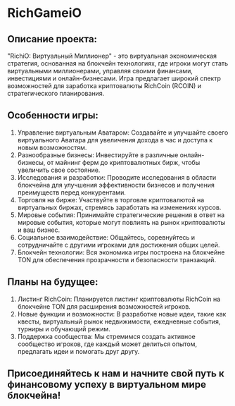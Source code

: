 # RichGameiO

## Описание проекта:
"RichiO: Виртуальный Миллионер" - это виртуальная экономическая стратегия, основанная на блокчейн технологиях, где игроки могут стать виртуальными миллионерами, управляя своими финансами, инвестициями и онлайн-бизнесами. Игра предлагает широкий спектр возможностей для заработка криптовалюты RichCoin (RCOIN) и стратегического планирования.

## Особенности игры:
1. Управление виртуальным Аватаром: Создавайте и улучшайте своего виртуального Аватара для увеличения дохода в час и доступа к новым возможностям.
2. Разнообразные бизнесы: Инвестируйте в различные онлайн-бизнесы, от майнинг ферм до криптовалютных бирж, чтобы увеличить свое состояние.
3. Исследования и разработки: Проводите исследования в области блокчейна для улучшения эффективности бизнесов и получения преимуществ перед конкурентами.
4. Торговля на бирже: Участвуйте в торговле криптовалютой на виртуальных биржах, стремясь заработать на изменениях курсов.
5. Мировые события: Принимайте стратегические решения в ответ на мировые события, которые могут повлиять на рынок криптовалюты и ваш бизнес.
6. Социальное взаимодействие: Общайтесь, соревнуйтесь и сотрудничайте с другими игроками для достижения общих целей.
7. Блокчейн технологии: Вся экономика игры построена на блокчейне TON для обеспечения прозрачности и безопасности транзакций.

## Планы на будущее:
1. Листинг RichCoin: Планируется листинг криптовалюты RichCoin на блокчейне TON для расширения возможностей игроков.
2. Новые функции и возможности: В разработке новые идеи, такие как квесты, виртуальный рынок недвижимости, ежедневные события, турниры и обучающий режим.
3. Поддержка сообщества: Мы стремимся создать активное сообщество игроков, где каждый может делиться опытом, предлагать идеи и помогать друг другу.

## Присоединяйтесь к нам и начните свой путь к финансовому успеху в виртуальном мире блокчейна!
